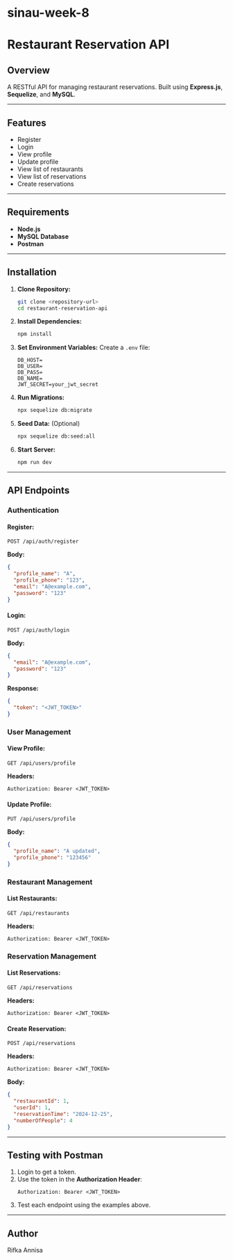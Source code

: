 # sinau-week-8

# Restaurant Reservation API

## Overview

A RESTful API for managing restaurant reservations. Built using **Express.js**, **Sequelize**, and **MySQL**.

---

## Features

- Register
- Login
- View profile
- Update profile
- View list of restaurants
- View list of reservations
- Create reservations

---

## Requirements

- **Node.js**
- **MySQL Database**
- **Postman**

---

## Installation

1. **Clone Repository:**

   ```bash
   git clone <repository-url>
   cd restaurant-reservation-api
   ```

2. **Install Dependencies:**

   ```bash
   npm install
   ```

3. **Set Environment Variables:**
   Create a `.env` file:

   ```plaintext
   DB_HOST=
   DB_USER=
   DB_PASS=
   DB_NAME=
   JWT_SECRET=your_jwt_secret
   ```

4. **Run Migrations:**

   ```bash
   npx sequelize db:migrate
   ```

5. **Seed Data:** (Optional)

   ```bash
   npx sequelize db:seed:all
   ```

6. **Start Server:**
   ```bash
   npm run dev
   ```

---

## API Endpoints

### **Authentication**

#### Register:

```
POST /api/auth/register
```

**Body:**

```json
{
  "profile_name": "A",
  "profile_phone": "123",
  "email": "A@example.com",
  "password": "123"
}
```

#### Login:

```
POST /api/auth/login
```

**Body:**

```json
{
  "email": "A@example.com",
  "password": "123"
}
```

**Response:**

```json
{
  "token": "<JWT_TOKEN>"
}
```

### **User Management**

#### View Profile:

```
GET /api/users/profile
```

**Headers:**

```
Authorization: Bearer <JWT_TOKEN>
```

#### Update Profile:

```
PUT /api/users/profile
```

**Body:**

```json
{
  "profile_name": "A updated",
  "profile_phone": "123456"
}
```

### **Restaurant Management**

#### List Restaurants:

```
GET /api/restaurants
```

**Headers:**

```
Authorization: Bearer <JWT_TOKEN>
```

### **Reservation Management**

#### List Reservations:

```
GET /api/reservations
```

**Headers:**

```
Authorization: Bearer <JWT_TOKEN>
```

#### Create Reservation:

```
POST /api/reservations
```

**Headers:**

```
Authorization: Bearer <JWT_TOKEN>
```

**Body:**

```json
{
  "restaurantId": 1,
  "userId": 1,
  "reservationTime": "2024-12-25",
  "numberOfPeople": 4
}
```

---

## Testing with Postman

1. Login to get a token.
2. Use the token in the **Authorization Header**:
   ```
   Authorization: Bearer <JWT_TOKEN>
   ```
3. Test each endpoint using the examples above.

---

## Author

Rifka Annisa
